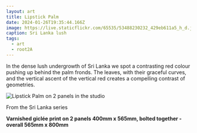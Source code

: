 ```yaml
---
layout: art
title: Lipstick Palm
date: 2024-01-26T19:35:44.166Z
image: https://live.staticflickr.com/65535/53488230232_429eb611a5_h_d.jpg
caption: Sri Lanka lush
tags:
  - art
  - root2A
---
```

In the dense lush undergrowth of Sri Lanka we spot a contrasting red colour pushing up behind the palm fronds. The leaves, with their graceful curves, and the vertical ascent of the vertical red creates a compelling contrast of geometries.

![Lipstick Palm on 2 panels in the studio](https://live.staticflickr.com/65535/53499743231_8b76b386e3_h_d.jpg "Lipstick Palm on 2 panels in the studio")

From the Sri Lanka series

**Varnished giclée print on 2 panels 400mm x 565mm, bolted together - overall 565mm x 800mm**